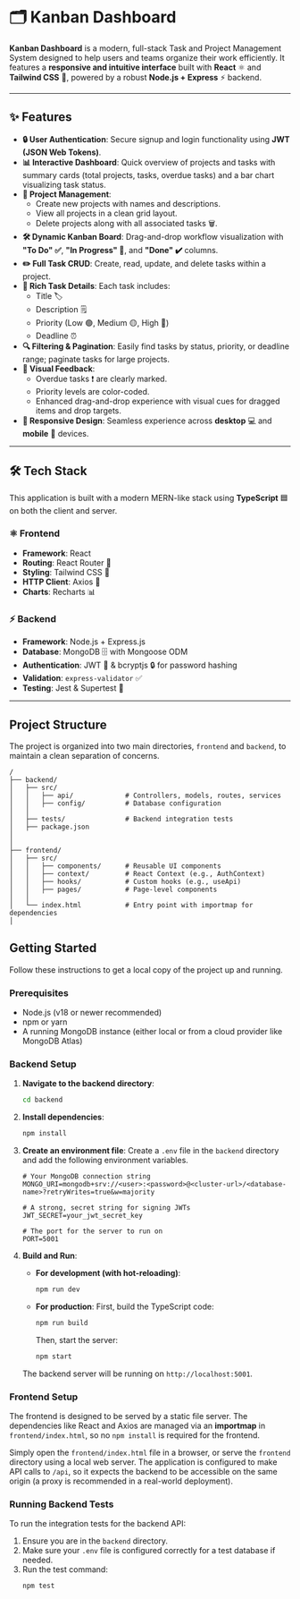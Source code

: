 
# 🗂 Kanban Dashboard

**Kanban Dashboard** is a modern, full-stack Task and Project Management System designed to help users and teams organize their work efficiently. It features a **responsive and intuitive interface** built with **React** ⚛️ and **Tailwind CSS** 🎨, powered by a robust **Node.js + Express** ⚡ backend.

---

## ✨ Features

- **🔒 User Authentication**: Secure signup and login functionality using **JWT (JSON Web Tokens)**.
- **📊 Interactive Dashboard**: Quick overview of projects and tasks with summary cards (total projects, tasks, overdue tasks) and a bar chart visualizing task status.
- **📁 Project Management**: 
  - Create new projects with names and descriptions.  
  - View all projects in a clean grid layout.  
  - Delete projects along with all associated tasks 🗑️.
- **🛠 Dynamic Kanban Board**: Drag-and-drop workflow visualization with **"To Do" ✅**, **"In Progress" 🔄**, and **"Done" ✔️** columns.
- **✏️ Full Task CRUD**: Create, read, update, and delete tasks within a project.
- **📝 Rich Task Details**: Each task includes:
  - Title 🏷️  
  - Description 🗒️  
  - Priority (Low 🟢, Medium 🟡, High 🔴)  
  - Deadline ⏰
- **🔍 Filtering & Pagination**: Easily find tasks by status, priority, or deadline range; paginate tasks for large projects.
- **🎨 Visual Feedback**:
  - Overdue tasks ❗ are clearly marked.  
  - Priority levels are color-coded.  
  - Enhanced drag-and-drop experience with visual cues for dragged items and drop targets.
- **📱 Responsive Design**: Seamless experience across **desktop** 💻 and **mobile** 📱 devices.

---

## 🛠 Tech Stack

This application is built with a modern MERN-like stack using **TypeScript** 🟦 on both the client and server.

### ⚛️ Frontend

- **Framework**: React  
- **Routing**: React Router 🔀  
- **Styling**: Tailwind CSS 🎨  
- **HTTP Client**: Axios 📡  
- **Charts**: Recharts 📊

### ⚡ Backend

- **Framework**: Node.js + Express.js  
- **Database**: MongoDB 🗄️ with Mongoose ODM  
- **Authentication**: JWT 🔑 & bcryptjs 🔒 for password hashing  
- **Validation**: `express-validator` ✅  
- **Testing**: Jest & Supertest 🧪

---


## Project Structure

The project is organized into two main directories, `frontend` and `backend`, to maintain a clean separation of concerns.

```
/
├── backend/
│   ├── src/
│   │   ├── api/             # Controllers, models, routes, services
│   │   ├── config/          # Database configuration
│   │   
│   ├── tests/               # Backend integration tests
│   ├── package.json
│   
│
├── frontend/
│   ├── src/
│   │   ├── components/      # Reusable UI components
│   │   ├── context/         # React Context (e.g., AuthContext)
│   │   ├── hooks/           # Custom hooks (e.g., useApi)
│   │   ├── pages/           # Page-level components
│   │   
│   └── index.html           # Entry point with importmap for dependencies
│

```

## Getting Started

Follow these instructions to get a local copy of the project up and running.

### Prerequisites

- Node.js (v18 or newer recommended)
- npm or yarn
- A running MongoDB instance (either local or from a cloud provider like MongoDB Atlas)

### Backend Setup

1.  **Navigate to the backend directory**:
    ```bash
    cd backend
    ```

2.  **Install dependencies**:
    ```bash
    npm install
    ```

3.  **Create an environment file**:
    Create a `.env` file in the `backend` directory and add the following environment variables.

    ```env
    # Your MongoDB connection string
    MONGO_URI=mongodb+srv://<user>:<password>@<cluster-url>/<database-name>?retryWrites=true&w=majority

    # A strong, secret string for signing JWTs
    JWT_SECRET=your_jwt_secret_key

    # The port for the server to run on
    PORT=5001
    ```

4.  **Build and Run**:
    - **For development (with hot-reloading)**:
      ```bash
      npm run dev
      ```
    - **For production**:
      First, build the TypeScript code:
      ```bash
      npm run build
      ```
      Then, start the server:
      ```bash
      npm start
      ```
    The backend server will be running on `http://localhost:5001`.

### Frontend Setup

The frontend is designed to be served by a static file server. The dependencies like React and Axios are managed via an **importmap** in `frontend/index.html`, so no `npm install` is required for the frontend.

Simply open the `frontend/index.html` file in a browser, or serve the `frontend` directory using a local web server. The application is configured to make API calls to `/api`, so it expects the backend to be accessible on the same origin (a proxy is recommended in a real-world deployment).

### Running Backend Tests

To run the integration tests for the backend API:

1.  Ensure you are in the `backend` directory.
2.  Make sure your `.env` file is configured correctly for a test database if needed.
3.  Run the test command:
    ```bash
    npm test
    ```
